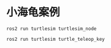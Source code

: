 # 小海龟案例
```shell script
ros2 run turtlesim turtlesim_node

ros2 run turtlesim turtle_teleop_key
```

